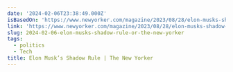 ```yaml
---
date: '2024-02-06T23:38:49.000Z'
isBasedOn: 'https://www.newyorker.com/magazine/2023/08/28/elon-musks-shadow-rule'
link: 'https://www.newyorker.com/magazine/2023/08/28/elon-musks-shadow-rule'
slug: 2024-02-06-elon-musks-shadow-rule-or-the-new-yorker
tags:
  - politics
  - Tech
title: Elon Musk’s Shadow Rule | The New Yorker
---
```


